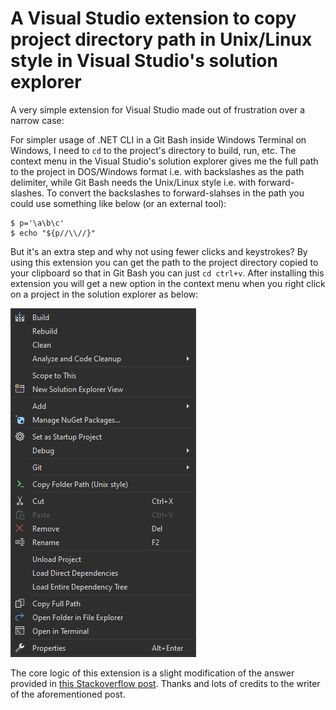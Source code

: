 # A Visual Studio extension to copy project directory path in Unix/Linux style in Visual Studio's solution explorer
A very simple extension for Visual Studio made out of frustration over a narrow case:

For simpler usage of .NET CLI in a Git Bash inside Windows Terminal on Windows, I need to `cd` to the project's directory to build, run, etc. The context menu in the Visual Studio's solution explorer gives me the full path to the project in DOS/Windows format i.e. with backslashes as the path delimiter, while Git Bash needs the Unix/Linux style i.e. with forward-slashes. To convert the backslashes to forward-slahses in the path you could use something like below (or an external tool):

```console
$ p='\a\b\c'
$ echo "${p//\\//}"
```

But it's an extra step and why not using fewer clicks and keystrokes? By using this extension you can get the path to the project directory copied to your clipboard so that in Git Bash you can just `cd ctrl+v`. After installing this extension you will get a new option in the context menu when you right click on a project in the solution explorer as below:

![plot](./Resources/contextmenu.png)

The core logic of this extension is a slight modification of the answer provided in [this Stackoverflow post](https://stackoverflow.com/a/45180002/2528681). Thanks and lots of credits to the writer of the aforementioned post.






